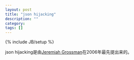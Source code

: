 ```yaml
---
layout: post
title: "json hijacking"
description: ""
category: 
tags: []
---
```

{% include JB/setup %}


json hijacking是由[Jeremiah Grossman](http://jeremiahgrossman.blogspot.com/2006/01/advanced-web-attack-techniques-using.html)在2006年最先提出来的。
